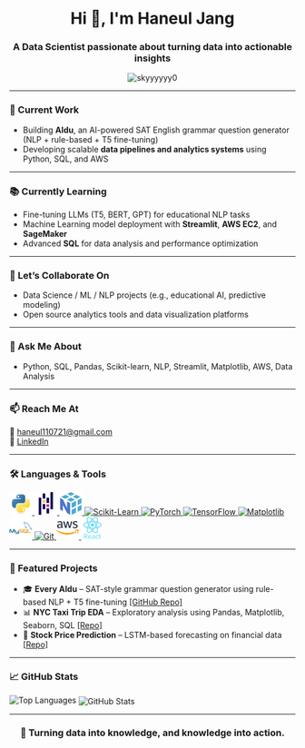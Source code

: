<h1 align="center">Hi 👋, I'm Haneul Jang</h1>
<h3 align="center">A Data Scientist passionate about turning data into actionable insights</h3>

<p align="center"> 
  <img src="https://komarev.com/ghpvc/?username=skyyyyyy0&label=Profile%20views&color=0e75b6&style=flat" alt="skyyyyyy0" />
</p>

---

### 🔭 Current Work
- Building **AIdu**, an AI-powered SAT English grammar question generator (NLP + rule-based + T5 fine-tuning)
- Developing scalable **data pipelines and analytics systems** using Python, SQL, and AWS

---

### 📚 Currently Learning
- Fine-tuning LLMs (T5, BERT, GPT) for educational NLP tasks
- Machine Learning model deployment with **Streamlit**, **AWS EC2**, and **SageMaker**
- Advanced **SQL** for data analysis and performance optimization

---

### 🤝 Let’s Collaborate On
- Data Science / ML / NLP projects (e.g., educational AI, predictive modeling)
- Open source analytics tools and data visualization platforms

---

### 💬 Ask Me About
- Python, SQL, Pandas, Scikit-learn, NLP, Streamlit, Matplotlib, AWS, Data Analysis

---

### 📫 Reach Me At
**📧** haneul110721@gmail.com  
**🔗** <a href="https://linkedin.com/in/haneul-jang-1b8b9a190/" target="_blank">LinkedIn</a>

---

<h3 align="left">🛠️ Languages & Tools</h3>

<p align="left"> 
  <a href="https://www.python.org" target="_blank"> <img src="https://raw.githubusercontent.com/devicons/devicon/master/icons/python/python-original.svg" alt="Python" width="40" height="40"/> </a>
  <a href="https://pandas.pydata.org/" target="_blank"> <img src="https://raw.githubusercontent.com/devicons/devicon/2ae2a900d2f041da66e950e4d48052658d850630/icons/pandas/pandas-original.svg" alt="Pandas" width="40" height="40"/> </a>
  <a href="https://numpy.org/" target="_blank"> <img src="https://raw.githubusercontent.com/devicons/devicon/master/icons/numpy/numpy-original.svg" alt="NumPy" width="40" height="40"/> </a>
  <a href="https://scikit-learn.org/" target="_blank"> <img src="https://upload.wikimedia.org/wikipedia/commons/0/05/Scikit_learn_logo_small.svg" alt="Scikit-Learn" width="40" height="40"/> </a>
  <a href="https://pytorch.org/" target="_blank"> <img src="https://www.vectorlogo.zone/logos/pytorch/pytorch-icon.svg" alt="PyTorch" width="40" height="40"/> </a>
  <a href="https://www.tensorflow.org/" target="_blank"> <img src="https://www.vectorlogo.zone/logos/tensorflow/tensorflow-icon.svg" alt="TensorFlow" width="40" height="40"/> </a>
  <a href="https://matplotlib.org/" target="_blank"> <img src="https://upload.wikimedia.org/wikipedia/commons/8/84/Matplotlib_icon.svg" alt="Matplotlib" width="40" height="40"/> </a>
  <a href="https://www.mysql.com/" target="_blank"> <img src="https://raw.githubusercontent.com/devicons/devicon/master/icons/mysql/mysql-original-wordmark.svg" alt="MySQL" width="40" height="40"/> </a>
  <a href="https://git-scm.com/" target="_blank"> <img src="https://www.vectorlogo.zone/logos/git-scm/git-scm-icon.svg" alt="Git" width="40" height="40"/> </a>
  <a href="https://aws.amazon.com/" target="_blank"> <img src="https://raw.githubusercontent.com/devicons/devicon/master/icons/amazonwebservices/amazonwebservices-original.svg" alt="AWS" width="40" height="40"/> </a>
  <a href="https://reactjs.org/" target="_blank"> <img src="https://raw.githubusercontent.com/devicons/devicon/master/icons/react/react-original-wordmark.svg" alt="React" width="40" height="40"/> </a>
</p>

---

<h3 align="left">📂 Featured Projects</h3>

- 🎓 **Every AIdu** – SAT-style grammar question generator using rule-based NLP + T5 fine-tuning [[GitHub Repo]](https://github.com/skyyyyyy0/every-aidu)
- 📊 **NYC Taxi Trip EDA** – Exploratory analysis using Pandas, Matplotlib, Seaborn, SQL [[Repo]](https://github.com/skyyyyyy0/nyc-taxi-eda)
- 🤖 **Stock Price Prediction** – LSTM-based forecasting on financial data [[Repo]](https://github.com/skyyyyyy0/stock-lstm)

---

<h3 align="left">📈 GitHub Stats</h3>

<p><img align="left" src="https://github-readme-stats.vercel.app/api/top-langs?username=skyyyyyy0&show_icons=true&locale=en&layout=compact&theme=tokyonight" alt="Top Languages" /></p>

<p>&nbsp;<img align="center" src="https://github-readme-stats.vercel.app/api?username=skyyyyyy0&show_icons=true&locale=en&theme=tokyonight" alt="GitHub Stats" /></p>

---

<h3 align="center">🚀 Turning data into knowledge, and knowledge into action.</h3>
